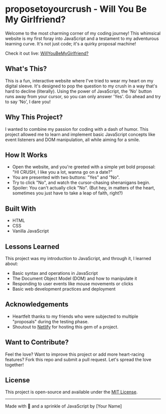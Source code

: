 # proposetoyourcrush - Will You Be My Girlfriend?

Welcome to the most charming corner of my coding journey! This whimsical website is my first foray into JavaScript and a testament to my adventurous learning curve. It's not just code; it's a quirky proposal machine!

Check it out live: [WillYouBeMyGirlfriend?](https://willyoubemygirlfriend.netlify.app/)

## What's This?

This is a fun, interactive website where I've tried to wear my heart on my digital sleeve. It's designed to pop the question to my crush in a way that's hard to decline (literally). Using the power of JavaScript, the 'No' button runs away from your cursor, so you can only answer 'Yes'. Go ahead and try to say 'No', I dare you!

## Why This Project?

I wanted to combine my passion for coding with a dash of humor. This project allowed me to learn and implement basic JavaScript concepts like event listeners and DOM manipulation, all while aiming for a smile.

## How It Works

- Open the website, and you're greeted with a simple yet bold proposal: "HI CRUSH, I like you a lot, wanna go on a date?"
- You are presented with two buttons: "Yes" and "No".
- Try to click "No", and watch the cursor-chasing shenanigans begin.
- Spoiler: You can't actually click "No". (But hey, in matters of the heart, sometimes you just have to take a leap of faith, right?)

## Built With

- HTML
- CSS
- Vanilla JavaScript

## Lessons Learned

This project was my introduction to JavaScript, and through it, I learned about:

- Basic syntax and operations in JavaScript
- The Document Object Model (DOM) and how to manipulate it
- Responding to user events like mouse movements or clicks
- Basic web development practices and deployment

## Acknowledgements

- Heartfelt thanks to my friends who were subjected to multiple "proposals" during the testing phase.
- Shoutout to [Netlify](https://www.netlify.com/) for hosting this gem of a project.

## Want to Contribute?

Feel the love? Want to improve this project or add more heart-racing features? Fork this repo and submit a pull request. Let's spread the love together!

## License

This project is open-source and available under the [MIT License](LICENSE).

---

Made with 💖 and a sprinkle of JavaScript by [Your Name]
